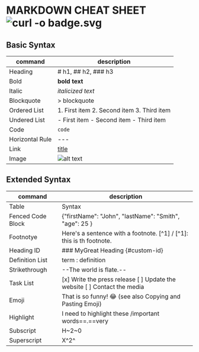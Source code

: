 # MARKDOWN CHEAT SHEET  ![curl -o badge.svg](https://img.shields.io/badge/markdown%20%20-crimson?style=for-the-badge&logo=markdown)
## Basic Syntax
| command | description |
|---------|--------------------------------|
| Heading | # h1, ## h2, ### h3            |
| Bold    | **bold text**                  |
| Italic  | *italicized text*              |
|Blockquote|> blockquote                  |
| Ordered List        |  1. First item  2. Second item    3. Third item                        |
|  Undered List       | - First item - Second item - Third item                             |
|  Code       |    `code`                            |
|  Horizontal Rule        |   ---                             |
|   Link      |   [title](https://www.example.com)                             |
|  Image       |     ![alt text](image.jpg)                           |

## Extended Syntax
| command | description |
|---------|--------------------------------|
| Table   | Syntax                         |
|   Fenced Code Block      | {"firstName": "John", "lastName": "Smith", "age": 25 }                            |
| Footnotye        |  Here's a sentence with a footnote. [^1] / [^1]: this is th footnote.                        |
|  Heading ID       | ### MyGreat Heading {#custom-id}                           |
| Definition List  |    term : definition                      |
|  Strikethrough       |     --The world is flate.--                           |
| Task List        |[x] Write the press release [ ] Update the website [ ] Contact the media                          |
|  Emoji       |   That is so funny! :joy: (see also Copying and Pasting Emoji)                             |
|  Highlight       | I need to highlight these /important words==.==very                    |
|  Subscript        |        H~2~0          |
|  Superscript       |     X^2^             |

